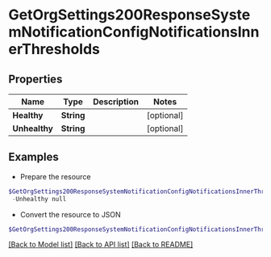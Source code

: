 # GetOrgSettings200ResponseSystemNotificationConfigNotificationsInnerThresholds
## Properties

Name | Type | Description | Notes
------------ | ------------- | ------------- | -------------
**Healthy** | **String** |  | [optional] 
**Unhealthy** | **String** |  | [optional] 

## Examples

- Prepare the resource
```powershell
$GetOrgSettings200ResponseSystemNotificationConfigNotificationsInnerThresholds = Initialize-PSSailpointV2GetOrgSettings200ResponseSystemNotificationConfigNotificationsInnerThresholds  -Healthy null `
 -Unhealthy null
```

- Convert the resource to JSON
```powershell
$GetOrgSettings200ResponseSystemNotificationConfigNotificationsInnerThresholds | ConvertTo-JSON
```

[[Back to Model list]](../README.md#documentation-for-models) [[Back to API list]](../README.md#documentation-for-api-endpoints) [[Back to README]](../README.md)

